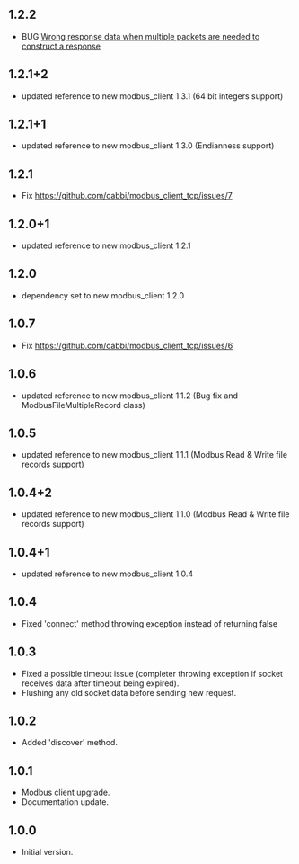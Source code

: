 ## 1.2.2
- BUG [Wrong response data when multiple packets are needed to construct a response](https://github.com/cabbi/modbus_client_tcp/issues/11) 

## 1.2.1+2
- updated reference to new modbus_client 1.3.1 (64 bit integers support)

## 1.2.1+1
- updated reference to new modbus_client 1.3.0 (Endianness support)

## 1.2.1
- Fix https://github.com/cabbi/modbus_client_tcp/issues/7

## 1.2.0+1
- updated reference to new modbus_client 1.2.1

## 1.2.0
- dependency set to new modbus_client 1.2.0
  
## 1.0.7
- Fix https://github.com/cabbi/modbus_client_tcp/issues/6

## 1.0.6
- updated reference to new modbus_client 1.1.2 (Bug fix and ModbusFileMultipleRecord class)

## 1.0.5
- updated reference to new modbus_client 1.1.1 (Modbus Read & Write file records support)

## 1.0.4+2
- updated reference to new modbus_client 1.1.0 (Modbus Read & Write file records support)

## 1.0.4+1
- updated reference to new modbus_client 1.0.4
 
## 1.0.4
- Fixed 'connect' method throwing exception instead of returning false

## 1.0.3
- Fixed a possible timeout issue (completer throwing exception if socket receives data after timeout being expired).
- Flushing any old socket data before sending new request.

## 1.0.2
- Added 'discover' method.

## 1.0.1
- Modbus client upgrade.
- Documentation update.

## 1.0.0
- Initial version.
